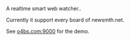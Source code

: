 A realtime smart web watcher..

Currently it support every board of newsmth.net.

See [o4bs.com:9000](o4bs.com:9000) for the demo.

